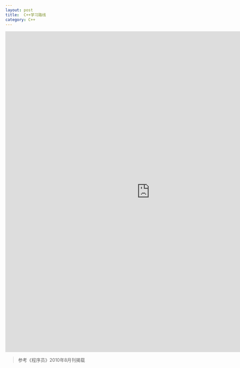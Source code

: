 ```yaml
---
layout: post
title:  C++学习路线
category: C++
---
```

<iframe style="border:none" width="900" text-align="center" height="1000" src="https://whimsical.com/embed/B5S7D76ZxLB3GTxXkDxFq1"></iframe>

> 参考《程序员》2010年8月刊揭载